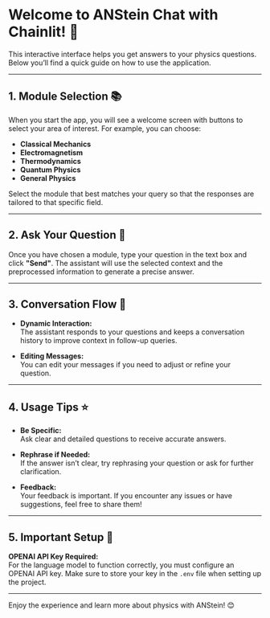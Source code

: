 # Welcome to ANStein Chat with Chainlit! 👋

This interactive interface helps you get answers to your physics questions. Below you’ll find a quick guide on how to use the application.

---

## 1. Module Selection 📚

When you start the app, you will see a welcome screen with buttons to select your area of interest. For example, you can choose:
- **Classical Mechanics**
- **Electromagnetism**
- **Thermodynamics**
- **Quantum Physics**
- **General Physics**

Select the module that best matches your query so that the responses are tailored to that specific field.

---

## 2. Ask Your Question 🤔

Once you have chosen a module, type your question in the text box and click **"Send"**. The assistant will use the selected context and the preprocessed information to generate a precise answer.

---

## 3. Conversation Flow 💬

- **Dynamic Interaction:**  
  The assistant responds to your questions and keeps a conversation history to improve context in follow-up queries.

- **Editing Messages:**  
  You can edit your messages if you need to adjust or refine your question.

---

## 4. Usage Tips ⭐

- **Be Specific:**  
  Ask clear and detailed questions to receive accurate answers.
  
- **Rephrase if Needed:**  
  If the answer isn’t clear, try rephrasing your question or ask for further clarification.

- **Feedback:**  
  Your feedback is important. If you encounter any issues or have suggestions, feel free to share them!

---

## 5. Important Setup 🔑

**OPENAI API Key Required:**  
For the language model to function correctly, you must configure an OPENAI API key. Make sure to store your key in the `.env` file when setting up the project.

---

Enjoy the experience and learn more about physics with ANStein! 😊
